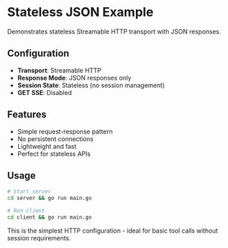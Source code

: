 # Stateless JSON Example

Demonstrates stateless Streamable HTTP transport with JSON responses.

## Configuration

- **Transport**: Streamable HTTP
- **Response Mode**: JSON responses only
- **Session State**: Stateless (no session management)
- **GET SSE**: Disabled

## Features

- Simple request-response pattern
- No persistent connections
- Lightweight and fast
- Perfect for stateless APIs

## Usage

```bash
# Start server
cd server && go run main.go

# Run client  
cd client && go run main.go
```

This is the simplest HTTP configuration - ideal for basic tool calls without session requirements.
